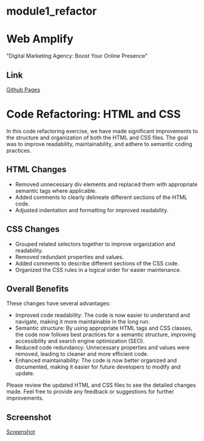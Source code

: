 # module1_refactor

# Web Amplify

"Digital Marketing Agency: Boost Your Online Presence"

## Link

[Github Pages](https://mwangir.github.io/module1-web_amplify/ "Github Pages")

# Code Refactoring: HTML and CSS

In this code refactoring exercise, we have made significant improvements to the structure and organization of both the HTML and CSS files. The goal was to improve readability, maintainability, and adhere to semantic coding practices.

## HTML Changes

- Removed unnecessary div elements and replaced them with appropriate semantic tags where applicable.
- Added comments to clearly delineate different sections of the HTML code.
- Adjusted indentation and formatting for improved readability.

## CSS Changes

- Grouped related selectors together to improve organization and readability.
- Removed redundant properties and values.
- Added comments to describe different sections of the CSS code.
- Organized the CSS rules in a logical order for easier maintenance.

## Overall Benefits

These changes have several advantages:

- Improved code readability: The code is now easier to understand and navigate, making it more maintainable in the long run.
- Semantic structure: By using appropriate HTML tags and CSS classes, the code now follows best practices for a semantic structure, improving accessibility and search engine optimization (SEO).
- Reduced code redundancy: Unnecessary properties and values were removed, leading to cleaner and more efficient code.
- Enhanced maintainability: The code is now better organized and documented, making it easier for future developers to modify and update.

Please review the updated HTML and CSS files to see the detailed changes made. Feel free to provide any feedback or suggestions for further improvements.

## Screenshot

[Screenshot](</assets/images/127.0.0.1_5500_index.html%20(1).png>)
